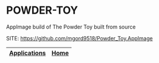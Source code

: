 # POWDER-TOY
 
 AppImage build of The Powder Toy built from source
 
 SITE: https://github.com/mgord9518/Powder_Toy.AppImage

 | [Applications](https://portable-linux-apps.github.io/apps.html) | [Home](https://portable-linux-apps.github.io)
 | --- | --- |
